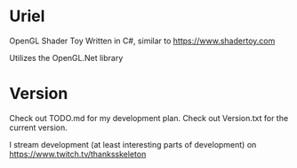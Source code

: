 # Uriel
OpenGL Shader Toy Written in C#, similar to https://www.shadertoy.com 

Utilizes the OpenGL.Net library

# Version

Check out TODO.md for my development plan. Check out Version.txt for the current version.

I stream development (at least interesting parts of development) on https://www.twitch.tv/thanksskeleton
